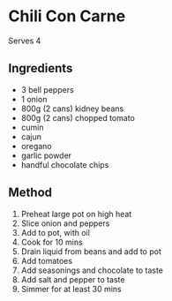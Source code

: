 # Chili Con Carne

Serves 4

## Ingredients

- 3 bell peppers
- 1 onion
- 800g (2 cans) kidney beans
- 800g (2 cans) chopped tomato
- cumin
- cajun
- oregano
- garlic powder
- handful chocolate chips

## Method

1. Preheat large pot on high heat
2. Slice onion and peppers
3. Add to pot, with oil
4. Cook for 10 mins
5. Drain liquid from beans and add to pot
6. Add tomatoes
7. Add seasonings and chocolate to taste
8. Add salt and pepper to taste
9. Simmer for at least 30 mins
